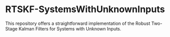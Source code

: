 # RTSKF-SystemsWithUnknownInputs
This repository offers a straightforward implementation of the Robust Two-Stage Kalman Filters for Systems with Unknown Inputs.
